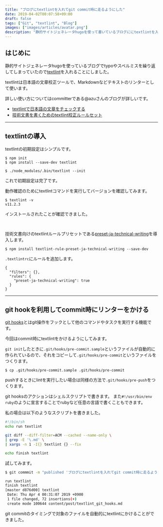 ```yaml
---
title: "ブログにtextlintを入れてgit commit時に走るようにした"
date: 2019-04-02T00:07:58+09:00
draft: false
tags: ["Git", "textlint", "Blog"]
images: ["images/articles/avatar.png"]
description: "静的サイトジェネレータhugoを使って書いているブログににtextlintを入れました。git hookを使うことで、git commitやgit push時に自動でリンターをかけて文章のチェックを行うことができます。"
---
```

## はじめに

静的サイトジェネレータhugoを使っているブログでtypoやスペルミスを繰り返してしまっていたので[textlint](https://github.com/textlint/textlint)を入れることにしました。

textlintは日本語の文章校正ツールで、Markdownなどテキストのリンターとして使います。

詳しい使い方についてはcommitterである@azuさんのブログが詳しいです。

- [textlintで日本語の文章をチェックする](https://efcl.info/2015/09/10/introduce-textlint/)
- [技術文書を書くためのtextlint校正ルールセット](https://efcl.info/2016/07/13/textlint-rule-preset-ja-technical-writing/)

***

## textlintの導入

textlintの初期設定はシンプルです。

```
$ npm init
$ npm install --save-dev textlint

$ ./node_modules/.bin/textlint --init
```

これで初期設定は完了です。

動作確認のためにtextlintコマンドを実行してバージョンを確認してみます。

```
$ textlint -v
v11.2.3
```

インストールされたことが確認できました。

<br>

技術文書向けのtextlintルールプリセットである[preset-ja-technical-writing](https://github.com/textlint-ja/textlint-rule-preset-ja-technical-writing)を導入します。

```shell
$ npm install textlint-rule-preset-ja-technical-writing --save-dev
```

`.textlintrc`にルールを追加します。

```shell
{
  "filters": {},
  "rules": {
    "preset-ja-technical-writing": true
  }
}
```

***

## git hookを利用してcommit時にリンターをかける
[git hooks](https://git-scm.com/book/ja/v2/Git-%E3%81%AE%E3%82%AB%E3%82%B9%E3%82%BF%E3%83%9E%E3%82%A4%E3%82%BA-Git-%E3%83%95%E3%83%83%E3%82%AF)とはgit操作をフックとして他のコマンドやタスクを実行する機能です。

今回はcommit時にtextlintをかけるようにしてみます。

`git init`したときに`.git/hooks/pre-commit.sample`というファイルが自動的に作られているので、それをコピーして`.git/hooks/pre-commit`というファイルをつくります。

```
$ cp .git/hooks/pre-commit.sample .git/hooks/pre-commit
```

pushするときにlintを実行したい場合は同様の方法で`.git/hooks/pre-push`をつくります。

git hooksのアクションはシェルスクリプトで書きます。
また`#!/usr/bin/env ruby`のように宣言することでrubyなど任意の言語で書くこともできます。

私の場合は以下のようなスクリプトを書きました。

```sh
#!/bin/sh
echo run textlint

git diff --diff-filter=ACM --cached --name-only \
| grep -E '\.md' \
| xargs -n 1 -I{} textlint {} --fix

echo finish textlint
```

試してみます。

```sh
$ git commmit -m "published 'ブログにtextlintを入れてgit commit時に走るようにした'"

run textlint
finish textlint
[master d876d00] textlint
 Date: Thu Apr 4 00:31:07 2019 +0900
 1 file changed, 72 insertions(+)
 create mode 100644 content/post/textlint_git_hooks.md
```

git commitのタイミングで対象のファイルを自動的にtextlintにかけることができました。
